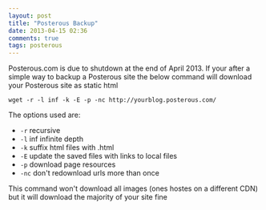 ```yaml
---
layout: post
title: "Posterous Backup"
date: 2013-04-15 02:36
comments: true
tags: posterous
---
```


Posterous.com is due to shutdown at the end of April 2013.  If your after a simple way to backup a Posterous site the below command will download your
Posterous site as static html 

    wget -r -l inf -k -E -p -nc http://yourblog.posterous.com/

The options used are:

 * `-r` recursive
 * `-l` inf infinite depth
 * `-k` suffix html files with .html
 * `-E` update the saved files with links to local files
 * `-p` download page resources
 * `-nc` don't redownload urls more than once

This command won't download all images (ones hostes on a different CDN) but it will download the majority of your site fine
